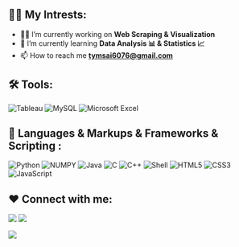 ## 🙋‍♂️ My Intrests:
- 👨‍💻 I’m currently working on **Web Scraping & Visualization**
- 🌱 I’m currently learning **Data Analysis 📊 & Statistics 📈**
- 📫 How to reach me **tymsai6076@gmail.com**

## 🛠️ Tools:
![Tableau](https://img.shields.io/badge/Tableau-E97627?style=for-the-badge&logo=Tableau&logoColor=white)
![MySQL](https://img.shields.io/badge/MySQL-005C84?style=for-the-badge&logo=mysql&logoColor=white)
![Microsoft Excel](https://img.shields.io/badge/Microsoft_Excel-217346?style=for-the-badge&logo=microsoft-excel&logoColor=white)

## 🚀 Languages & Markups & Frameworks & Scripting :
![Python](https://img.shields.io/badge/Python-FFD43B?style=for-the-badge&logo=python&logoColor=blue)
![NUMPY](https://img.shields.io/badge/Numpy-777BB4?style=for-the-badge&logo=numpy&logoColor=white)
![Java](https://img.shields.io/badge/java-%23ED8B00.svg?style=for-the-badge&logo=java&logoColor=white)
![C](https://img.shields.io/badge/c-%2300599C.svg?style=for-the-badge&logo=c&logoColor=white)
![C++](https://img.shields.io/badge/c++-%2300599C.svg?style=for-the-badge&logo=c%2B%2B&logoColor=white)
![Shell](https://img.shields.io/badge/Shell_Script-121011?style=for-the-badge&logo=gnu-bash&logoColor=white)
![HTML5](https://img.shields.io/badge/HTML5-E34F26?style=for-the-badge&logo=html5&logoColor=white)
![CSS3](https://img.shields.io/badge/CSS3-1572B6?style=for-the-badge&logo=css3&logoColor=white)
![JavaScript](https://img.shields.io/badge/JavaScript-323330?style=for-the-badge&logo=javascript&logoColor=F7DF1E)


## ❤ Connect with me:

<a href = "https://www.linkedin.com/in/t-y-m-sai-4ab087203/"><img src="https://img.icons8.com/fluent/48/000000/linkedin.png"/></a>
![](https://komarev.com/ghpvc/?username=tymsai&color=blueviolet&style=plastic&label=VIEWS)

<a href="https://profile.codersrank.io/user/tymsai#Tech%20Skills">
    <img src="https://cr-skills-chart-widget.azurewebsites.net/api/api?username=tymsai&labels=true&legend=true&tooltip=true&max-labels=24&branding=false">
  </a>
